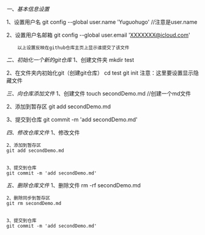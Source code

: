 *一、基本信息设置*

1、设置用户名
  git config --global user.name 'Yuguohugo'     //注意是user.name
  
2、设置用户名邮箱
  git config --global user.email 'XXXXXXX@icloud.com'
        
        以上设置反映在github仓库主页上显示谁提交了该文件

*二、初始化一个新的git仓库*
 1、创建文件夹
    mkdir test
 
 
 2、在文件夹内初始化git（创建git仓库）
    cd test
    git init
    注意：这里要设置显示隐藏文件
    
*三、向仓库添加文件*
   1、创建文件
   touch secondDemo.md    //创建一个md文件
   
   
   2、添加到暂存区
   git add secondDemo.md 
   
   
   3、提交到仓库
   git commit -m 'add secondDemo.md'
   
   
*四、修改仓库文件*
    1、修改文件
    
    
    2、添加到暂存区
    git add secondDemo.md
    
    
    3、提交到仓库
    git commit -m 'add secondDemo.md'

*五、删除仓库文件*
    1、删除文件
    rm -rf secondDemo.md
    
    
    2、删除同步到暂存区
    git rm secondDemo.md
    
    
    3、提交到仓库
    git commit -m 'add secondDemo.md'

    






    
